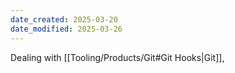 ```yaml
---
date_created: 2025-03-20
date_modified: 2025-03-26
---
```


Dealing with [[Tooling/Products/Git#Git Hooks|Git]], 